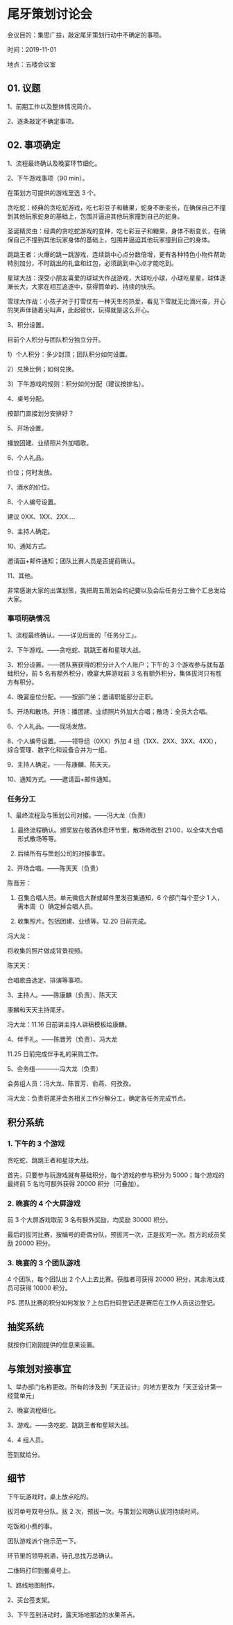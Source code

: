# 尾牙策划讨论会

会议目的：集思广益，敲定尾牙策划行动中不确定的事项。

时间：2019-11-01

地点：五楼会议室

## 01. 议题

1、前期工作以及整体情况简介。

2、逐条敲定不确定事项。

## 02. 事项确定

1、流程最终确认及晚宴环节细化。

2、下午游戏事项（90 min）。

在策划方可提供的游戏里选 3 个。

贪吃蛇：经典的贪吃蛇游戏，吃七彩豆子和糖果，蛇身不断变长，在确保自己不撞到其他玩家蛇身的基础上，包围并逼迫其他玩家撞到自己的蛇身。

圣诞精灵虫：经典的贪吃蛇游戏的变种，吃七彩豆子和糖果，身体不断变长，在确保自己不撞到其他玩家身体的基础上，包围并逼迫其他玩家撞到自己的身体。

跳跳王者：火爆的跳一跳游戏，连续跳中心点分数倍增，更有各种特色小物件帮助特別加分，不时跳出的礼盒和红包，必须跳到中心点才能吃到。

星球大战：深受小朋友喜爱的球球大作战游戏，大球吃小球，小球吃星星，球体逐漸长大，大家在相互追逐中，获得筒单的、持续的快乐。

雪球大作战：小孩子对于打雪仗有一种天生的热爱，看见下雪就无比滴兴奋，开心的笑声伴随着尖叫声，此起彼伏，玩得就是这么开心。

3、积分设置。

目前个人积分与团队积分独立分开。

1）个人积分：多少封顶；团队积分如何设置。

2）兑换比例；如何兑换。

3）下午游戏的规则：积分如何分配（建议按排名）。

4、桌号分配。

按部门直接划分安排好？

5、开场设置。

播放团建、业绩照片外加唱歌。

6、个人礼品。

价位；何时发放。

7、酒水的价位。

8、个人编号设置。

建议 0XX、1XX、2XX....

9、主持人确定。

10、通知方式。

邀请函+邮件通知；团队比赛人员是否提前确认。

11、其他。

非常感谢大家的出谋划策，我把周五策划会的纪要以及会后任务分工做个汇总发给大家。

### 事项明确情况

1、流程最终确认。——详见后面的「任务分工」。

2、下午游戏。——贪吃蛇、跳跳王者和星球大战。

3、积分设置。——团队赛获得的积分计入个人账户；下午的 3 个游戏参与就有基础积分，前 5 名有额外积分，晚宴大屏游戏前 3 名有额外积分，集体拔河只有胜方有积分。

4、晚宴座位分配。——按部门坐；邀请职能部分正职。

5、开场和散场。开场：播团建、业绩照片外加大合唱；散场：全员大合唱。

6、个人礼品。——现场发放。

8、个人编号设置。——领导组（0XX）外加 4 组（1XX、2XX、3XX、4XX），综合管理、数字化和设备合并为一组。

9、主持人确定。——陈康麟、陈天天。

10、通知方式。——邀请函+邮件通知。

### 任务分工

1、最终流程及与策划公司对接。——冯大龙（负责）

1. 最终流程确认。颁奖放在敬酒休息环节里，散场修改到 21:00，以全体大合唱形式散场等等。

2. 后续所有与策划公司的对接事宜。

2、开场合唱。——陈天天（负责）

陈晋芳：

1. 召集合唱人员。单元微信大群或邮件里发召集通知，6 个部门每个至少 1 人，需本周（）确定掉合唱人员。

2. 收集照片。包括团建、业绩等。12.20 日前完成。

冯大龙：

将收集的照片做成背景视频。

陈天天：

合唱歌曲选定、排演等事项。

3、主持人。——陈康麟（负责）、陈天天

康麟和天天主持尾牙。

冯大龙：11.16 日前讲主持人讲稿模板给康麟。

4、伴手礼。——陈晋芳（负责）、冯大龙

11.25 日前完成伴手礼的采购工作。

5、会务组————冯大龙（负责）

会务组人员：冯大龙、陈晋芳、俞燕、何孜孜。

冯大龙：负责将尾牙会务相关工作分解分工，确定各任务完成节点。

## 积分系统

### 1. 下午的 3 个游戏

贪吃蛇、跳跳王者和星球大战。

首先，只要参与玩游戏就有基础积分，每个游戏的参与积分为 5000；每个游戏的最终前 5 名均可额外获得 20000 积分（可叠加）。

### 2. 晚宴的 4 个大屏游戏

前 3 个大屏游戏取前 3 名有额外奖励，均奖励 30000 积分。

最后的拔河比赛，按编号的奇偶分队，预拔河一次，正是拔河一次。胜方的成员奖励 20000 积分。

### 3. 晚宴的 3 个团队游戏

4 个团队，每个团队出 2 个人上去比赛。获胜者可获得 20000 积分，其余淘汰成员可获得 10000 积分。

PS. 团队比赛的积分如何发放？上台后扫码登记还是赛后在工作人员这边登记。

## 抽奖系统

就按你们刚刚提供的信息来设置。

## 与策划对接事宜

1、举办部门名称更改。所有的涉及到「天正设计」的地方更改为「天正设计第一经营单元」

2、晚宴流程细化。

3、游戏。——贪吃蛇、跳跳王者和星球大战。

4、4 组人员。

签到就给分。

## 细节

下午玩游戏时，桌上放点吃的。

拔河单号双号分队。拔 2 次，预拔一次。与策划公司确认拔河持续时间。

吃饭和小费的事。

团队游戏派个拖示范一下。

环节里的领导祝酒，待孔总找万总确认。

二维码打印到餐桌号上。

1、路线地图制作。

2、买台签支架。

3、下午签到活动时，露天场地那边的水果茶点。


